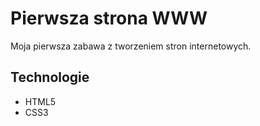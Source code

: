 # Pierwsza strona WWW

Moja pierwsza zabawa z tworzeniem stron internetowych.

## Technologie

* HTML5
* CSS3